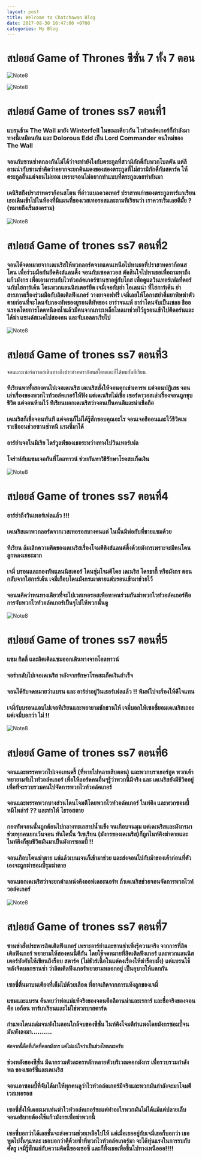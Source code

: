 ```yaml
---
layout: post
title: Welcome to Chatchawan Blog
date: 2017-08-30 10:47:00 +0700
categories: My Blog
---
```

# สปอยล์ Game of Thrones ซีซั่น 7 ทั้ง 7 ตอน
![Note8](http://digitalspyuk.cdnds.net/16/24/768x432/gallery-ustv-game-of-thrones-whitewalkers.jpg)

![Note8](https://imagesvc.timeincapp.com/v3/fan/image?&c=sc&w=600&h=748&url=https://winteriscoming.net/wp-content/blogs.dir/385/files/2017/06/Daenerys-Targaryen-Tyrion-Varys-Missandei.jpg)
# สปอยล์ Game of trones ss7 ตอนที่1
### แบรนข้าม The Wall มายัง Winterfell ในขณะเดียวกัน ไวท์วอล์คเกอร์ก็กำลังมาทางนี้เหมือนกัน และ Dolorous Edd เป็น Lord Commander คนใหม่ของ The Wall
### จอนกับซานซ่าตกลงกันไม่ได้ว่าจะทำยังไงกับตระกูลที่สวามิภักดิ์กับพวกโบลตัน แต่ลีอานน่ากับซานซ่าคิดว่าอยากจะยกดินแดงของสองตระกูลที่ไม่สวามิภักดิ์กับสตาร์ค ให้ตระกูลอื่นแต่จอนไม่ยอม เพราะจอนไม่อยากทำแบบที่ตระกูลเคยทำกันมา
### เดนิริสถึงปราสาทดราก้อนสโตน ที่อ่าวแบลควอเทอร์ ปราสาทเก่าของตระกูลทาร์แกเรียน เธอเดินเข้าไปในห้องที่มีแผนที่ของเวสเทอรอสและถามทีเรียนว่า เราควรเริ่มเลยดีมั้ย ? (หมายถึงเริ่มสงคราม)

![Note8](http://analyticsindiamag.com/wp-content/uploads/2017/05/got-drachen-see.jpg)
# สปอยล์ Game of trones ss7 ตอนที่2
### จอนได้จดหมายจากเดเนริสให้พวกลอร์ดจากแดนเหนือไปหาเธอที่ปราสาทดราก้อนสโตน เพื่อร่วมมือกันยึดคิงส์แลนดิ้ง จอนกับเซอดาวอส ตัดสินใจไปหาเธอเพื่อถามหาถึงแก้วมังกร เพื่อเอามารบกับไวท์วอล์คเกอร์ซานซาอยู่กับโกส เพื่อดูแลวินเทอร์เฟลที่ดอร์นกับไฮการ์เด้น โดนพวกแลนนิสเตอร์ยึด เจมี่เจอกับย่า โอเลนน่า ที่ไฮการ์เด้น ย่าสารภาพเรื่องร่วมมือกับลิตเติลฟิงเกอร์ วางยาจอฟฟรี่ เจมี่เลยให้โอกาสย่าดื่มยาพิษฆ่าตัวตายก่อนที่จะโดนจับกองทัพของยูรอนตีทัพของ ยาร่าจนแพ้ ยาร่าโดนจับเป็นเชลย ธีออนรอดโดยการโดดหนีลงน้ำแล้วมีคนจากเกาะเหล็กไหลมาช่วยไว้ยูรอนเข้าไปตีดอร์นและได้ฆ่า แซนด์สเนคไปสองคน และจับเอลลาเรียไป

![Note8](https://cdn.vox-cdn.com/thumbor/n61t5N91axxH7B7bWHAOLAn8xDQ=/0x0:1422x797/1200x800/filters:focal(598x286:824x512)/cdn.vox-cdn.com/uploads/chorus_image/image/56422281/Screen_Shot_2017_08_28_at_9.02.00_AM.0.png)
# สปอยล์ Game of trones ss7 ตอนที่3
จอนและเซอร์ดาวอสเดินทางถึงปราสาทดราก้อนสโตนและก็ได้พบกับทีเรียน

### ทีเรียนพาทั้งสองคนไปเจอเดเนริส เดเนริสสั่งให้จอนคุกเข่าเคารพ แต่จอนปฎิเสธ จอนเล่าเรื่องของพวกไวท์วอล์คเกอร์ให้ฟัง แต่เดเนริสไม่เชื่อ เซอร์ดาวอสเล่าเรื่องจอนถูกชุบชีวิต แต่จอนห้ามไว้ ทีเรียนบอกเดเนริสว่าจอนเป็นคนดีและน่าเชื่อถือ
### เดเนริสก็เชื่อจอนทันที แต่จอนก็ไม่ได้รู้สึกขอบคุณอะไร จอนเจอธีออนและไว้ชีวิตเพราะธีออนช่วยซานซ่าหนี แรมซี่มาได้
### อาร์ย่าเจอไนมีเรีย ไดร์วูลฟ์ของเธอระหว่างทางไปวินเทอร์เฟล
### โจร่าห์กับแซมเจอกันที่โอลทาวน์ ช่วยกันหาวิธีรักษาโรคสะเก็ดเงิน 

![Note8](http://digitalspyuk.cdnds.net/16/49/768x368/gallery-1481053156-thrones3.jpg)
# สปอยล์ Game of trones ss7 ตอนที่4
### อาร์ย่าถึงวินเทอร์เฟลแล้ว !!!
### เดเนริสเผาพวกลอร์ดจากเวสเทอรอสบางคนแต่ ในนั้นมีพ่อกับพี่ชายแซมด้วย
### ทีเรียน ล้มเลิกความคิดของเดเนริสเรื่องโจมตีคิงส์แลนด์ดิ้งด้วยมังกรเพราะจะมีคนโดนลูกหลงเยอะมาก
### เจมี่ บรอนและกองทัพแลนนิสเตอร์ โดนซุ่มโจมตีโดย  เดเนริส โดรธากี้ หรือมังกร ตอนกลับจากไฮการ์เด้น เจมี่เกือบโดนมังกรเผาตายแต่บรอนเข้ามาช่วยไว้
### จอนนคิดว่าหนทางเดียวที่จะไปเวสเทอรอสเพือหาคนร่วมกันฆ่าพวกไวท์วอล์คเกอร์คือการจับพวกไวท์วอล์คเกอร์เป็นๆไปให้พวกนั้นดู

![Note8](https://media.vanityfair.com/photos/599107daf2e2e548d62a032d/master/w_768,c_limit/game-of-thrones-season-7-episode-5-10.jpg)
# สปอยล์ Game of trones ss7 ตอนที่5
### แซม กิลลี่ และลิตเติลแซมออกเดินทางจากโอลทาวน์  
### จอร่ากลับไปเจอเดเนริส หลังจากรักษาโรคสะเก็ดเงินสำเร็จ
### จอนได้รับจดหมายว่าแบรน และ อาร์ย่าอยู่วินเธอร์เฟลแล้ว !! พิมพ์ไปจะร้องไห้ดีใจแทน
### เจมี่กับบรอนแอบไปเจอทีเรียนและพยายามชักชวนให้ เจมี่บอกให้เซอซี่ยอมเดเนริสเถอะ แต่เจมี่บอกว่า ไม่ !!

![Note8](https://d.ibtimes.co.uk/en/full/1568406/game-thrones.jpg?w=400)
# สปอยล์ Game of trones ss7 ตอนที่6
### จอนและพรรคพวกไปเจอเกนดรี้ (ที่หายไปหลายสิบตอน) และพวกบราเธอร์ฮูด พวกเค้าพยายามจับไวท์วอล์คเกอร์ เพื่อให้ลอร์ดคนอื่นๆรู้ว่าพวกนี้มีจริง และ เดเนริสยังมีชีวิตอยู่ เพื่อที่จะรวบรวมคนไปจัดการพวกไวท์วอล์คเกอร์
### จอนและพรรคพวกบางส่วนโดนโจมตีโดยพวกไวท์วอล์คเกอร์ ไนท์คิง และพวกซอมบี้หมีโพล่าร์ ?? และทำให้ โธรอสตาย
### กองทัพจอนนั้นถูกต้อนไปกลางทะเลสาปน้ำแข็ง จนเกือบจนมุม แต่เดเนริสและมังกรมาช่วยทุกคนยกเว้นจอน ทันใดนั้น วิเซเรียน (มังกรของเดเนริส)ก็ถูกไนท์คิงฆ่าตายและไนท์คิงก็ชุบชีวิตมันมาเป็นมังกรซอมบี้ !!
### จอนเกือบโดนฆ่าตาย แต่แล้วเบนเจนก็เข้ามาช่วย และส่งจอนไปกับม้าของเค้าก่อนที่ตัวเองจะถูกฆ่าซอมบี้รุมฆ่าตาย
### จอนบอกเดเนริสว่าจะยกตำแหน่งคิงออฟเดอะนอร์ท ถ้าเดเนริสช่วยจอนจัดการพวกไวท์วอล์คเกอร์ 

![Note8](http://cdn.playbuzz.com/cdn/dfb54ea9-40b2-461c-8579-d252e653502b/faab5954-abcb-4a8f-b0e2-1cc134942e29.jpg)
# สปอยล์ Game of trones ss7 ตอนที่7
### ซานซ่าสั่งประหารลิตเติลฟิงเกอร์ เพราะอาร์ย่าและซานซ่าเพิ่งรุ้ความจริง จากการที่ลิตเติลฟิงเกอร์ พยายามให้สองคนนี้ตีกัน โดยใช้จดหมายที่ลิตเติลฟิงเกอร์ และพวกแลนนิสเตอร์บังคับให้เขียนถึงร็อบ สตาร์ค (ไม่ชัวร์เนื้อในแต่คงเรื่องให้ฆ่าร็อบมั้ง) แต่แบรนใช้พลังจิตบอกซานซ่า ว่าลิตเติลฟิงเกอร์พยายามหลอกอยู่  เป็นอุบายให้แตกกัน
### เซอซี่ตื่นมาบนเตียงที่เต็มไปด้วยเลือด ที่อาจเกิดจากการแท้งลูกของเจมี่
### แซมและแบรน ค้นพบว่าพ่อแม่แท้จริงของจอนคือลีอานน่าและเรการ์ และชื่อจริงของจอนคือ เอก้อน ทาร์เกเรียนและไม่ใช่พวกบาสตาร์ด
### กำแพงโดนถล่มจนพังในตอนใกล้จบของซีซั่น ไนท์คิงโจมตีกำแพงโดยมังกรซอมบี้จนมันพังลงมา..........
#### ต่อจากนี้คือที่เกิดที่คอกมังกร แต่ไม่แน่ใจว่าเป็นช่วงไหนนะครับ
### ช่วงหลังของซีซั่น มีฉากรวมตัวละครหลักหลายตัวบริเวณคอกมังกร เพื่อรวบรวมกำลังพล ของเซอร์ซี่และเดเนริส
### จอนเอาซอมบี้ที่จับได้มาให้ทุกคนดูว่าไวท์วอล์คเกอร์มีจริงและพวกมันกำลังจะมาโจมตีเวสเทอรอส
### เซอซี่สั่งให้เดอะเมาเท่นฆ่าไวท์วอล์คเกอร์ซะแต่ทำอะไรพวกมันไม่ได้แม้แต่ปลายเล็บ จอนอธิบายต้องใช้แก้วมังกรเพื่อฆ่าพวกนี้
### เซอซี่บอกว่าได้เลยชั้นจะส่งความช่วยเหลือไปให้ แต่เมื่อเธออยู่กับเจมี่เธอก็บอกว่า เธอพูดไปงั้นๆแหละ เธอบอกว่าดีด้วยซ้ำที่พวกไวท์วอล์คเกอร์มา จะได้ทุ่นแรงในการรบกับศัตรู เจมี่รู้สึกแย่กับความคิดนี้ของเซอซี่ และก็ทิ้งเธอเพื่อขึ้นไปทางเหนือออ!!!!

